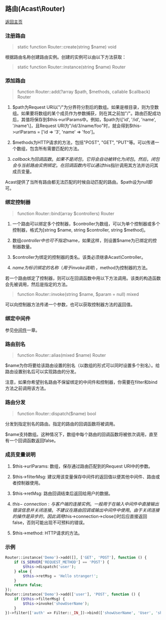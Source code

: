 ## 路由(Acast\\Router)

[返回主页](../Readme.md)

### 注册路由

> static function Router::create(string $name) void

根据路由名称创建路由实例。创建的实例可以由以下方法获取：

> static function Router::instance(string $name) Router

### 添加路由

> function Router::add(?array $path, $methods, callable $callback) Router

1. $path为Request URI以"/"为分界符分割后的数组。如果是根目录，则为空数组。如果要将数组的某个成员作为参数捕获，则在其之前加"/"。路由匹配成功后，其值将保存到$this-\>urlParams中。例如，$path为\['id', '/id', 'name', '/name'\]，且Request URI为"/id/3/name/foo"时，就会得到$this-\>urlParams = \['id => '3', 'name' => 'foo'\]。

2. $methods为HTTP请求的方法，包括"POST", "GET", "PUT"等。可以传递一个数组，包含所有需要匹配的方法。

3. $callback为回调函数。如果不是闭包，它将会自动被转化为闭包。然后，闭包会与当前路由实例绑定，在回调函数内可以通过$this指针调用其方法并访问其成员变量。

Acast提供了当所有路由都无法匹配的时候自动匹配的路由。$path设为null即可。

### 绑定控制器

> function Router::bind(array $controllers) Router 

1. 一个路由可以绑定多个控制器，$controller为数组，可以为单个控制器或多个控制器，格式为\[string $name, string $controller, string $method\]。

2. 数组$controller中也可不指定$name，如果这样，则设置$name为已绑定的控制器数量。

3. $controller为绑定的控制器的类名。该类必须继承Acast\\Controller。

4. $name为标识绑定的名称（用于invoke调用），$method为控制器的方法。

若一个路由绑定了控制器，则可以在回调函数中用以下方法调用。该类的构造函数会先被调用，然后是指定的方法。

> function Router::invoke(string $name, $param = null) mixed 
  
可以向控制器方法传递一个参数，也可以获取控制器方法的返回值。

### 绑定中间件

参见[中间件](Filter.md)一章。

### 路由别名

> function Router::alias(mixed $name) Router

$name为你将要给该路由设置的别名（以数组的形式可以同时设置多个别名）。给路由设置别名后可以实现路由的分发。

注意，如果你希望别名路由不保留绑定的中间件和控制器，你需要在filter和bind方法之前调用该方法。

### 路由分发

> function Router::dispatch($name) bool

分发到指定别名的路由。指定的路由的回调函数将被调用。

$name支持数组。这种情况下，数组中每个路由的回调函数将被依次调用，直至有一个回调函数返回false。

### 成员变量说明

1. $this-\>urlParams: 数组，保存通过路由匹配到的Request URI中的参数。

2. $this-\>filterMsg: 建议用该变量保存中间件的返回值以便其他中间件、路由或者控制器使用。

3. $this-\>retMsg: 路由回调结束后返回给用户的数据。

4. $this-\>connection: 与客户端的连接实例。一般用于在输入中间件中直接输出错误信息并关闭连接。不建议在路由回调或输出中间件中使用。由于关闭连接的操作是异步的，因此调用$this-\>connection-\>close\(\)时后应直接返回false，否则可能出现不可预料的错误。

5. $this-\>method: HTTP请求的方法。

### 示例

```php
Router::instance('Demo')->add([], ['GET', 'POST'], function () {
    if ($_SERVER['REQUEST_METHOD'] == 'POST') {
        $this->dispatch('user');
    } else {
        $this->retMsg = 'Hello stranger!';
    }
    return false;
});
Router::instance('Demo')->add(['user'], 'POST', function () {
    if ($this->filterMsg) {
        $this->invoke('showUserName');
    }
})->filter(['auth' => Filter::_IN_])->bind(['showUserName', 'User', 'showName'])->alias('user');
```